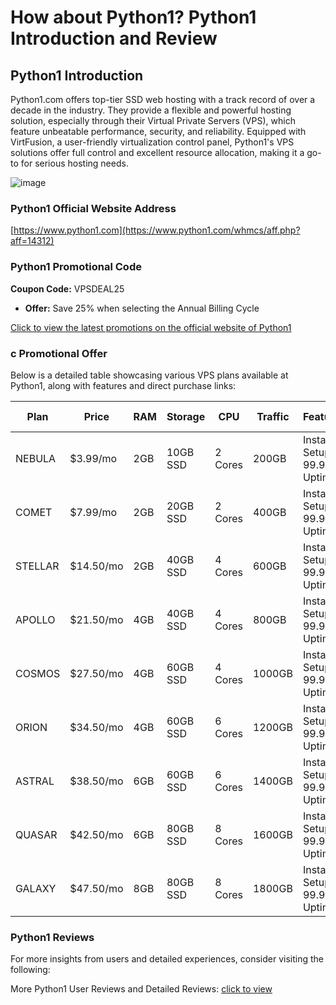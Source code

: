 # How about Python1? Python1 Introduction and Review

## Python1 Introduction

Python1.com offers top-tier SSD web hosting with a track record of over a decade in the industry. They provide a flexible and powerful hosting solution, especially through their Virtual Private Servers (VPS), which feature unbeatable performance, security, and reliability. Equipped with VirtFusion, a user-friendly virtualization control panel, Python1's VPS solutions offer full control and excellent resource allocation, making it a go-to for serious hosting needs.

![image](https://github.com/qikelly1985/Python1/assets/169440274/e2bf14a8-1f17-49cd-9d33-67c3ba370b3e)

### Python1 Official Website Address

[https://www.python1.com](https://www.python1.com/whmcs/aff.php?aff=14312)

### Python1 Promotional Code

**Coupon Code:** VPSDEAL25
- **Offer:** Save 25% when selecting the Annual Billing Cycle

[Click to view the latest promotions on the official website of Python1](https://www.python1.com/whmcs/aff.php?aff=14312)

### c Promotional Offer

Below is a detailed table showcasing various VPS plans available at Python1, along with features and direct purchase links:

| Plan     | Price     | RAM | Storage | CPU | Traffic | Features                     | Purchase Link                                            |
|----------|-----------|-----|---------|-----|---------|------------------------------|----------------------------------------------------------|
| NEBULA   | $3.99/mo  | 2GB | 10GB SSD| 2 Cores | 200GB | Instant Setup, 99.99% Uptime | [Order Now](https://www.python1.com/whmcs/aff.php?aff=14312) |
| COMET    | $7.99/mo  | 2GB | 20GB SSD| 2 Cores | 400GB | Instant Setup, 99.99% Uptime | [Order Now](https://www.python1.com/whmcs/aff.php?aff=14312) |
| STELLAR  | $14.50/mo | 2GB | 40GB SSD| 4 Cores | 600GB | Instant Setup, 99.99% Uptime | [Order Now](https://www.python1.com/whmcs/aff.php?aff=14312) |
| APOLLO   | $21.50/mo | 4GB | 40GB SSD| 4 Cores | 800GB | Instant Setup, 99.99% Uptime | [Order Now](https://www.python1.com/whmcs/aff.php?aff=14312) |
| COSMOS   | $27.50/mo | 4GB | 60GB SSD| 4 Cores | 1000GB| Instant Setup, 99.99% Uptime | [Order Now](https://www.python1.com/whmcs/aff.php?aff=14312) |
| ORION    | $34.50/mo | 4GB | 60GB SSD| 6 Cores | 1200GB| Instant Setup, 99.99% Uptime | [Order Now](https://www.python1.com/whmcs/aff.php?aff=14312) |
| ASTRAL   | $38.50/mo | 6GB | 60GB SSD| 6 Cores | 1400GB| Instant Setup, 99.99% Uptime | [Order Now](https://www.python1.com/whmcs/aff.php?aff=14312) |
| QUASAR   | $42.50/mo | 6GB | 80GB SSD| 8 Cores | 1600GB| Instant Setup, 99.99% Uptime | [Order Now](https://www.python1.com/whmcs/aff.php?aff=14312) |
| GALAXY   | $47.50/mo | 8GB | 80GB SSD| 8 Cores | 1800GB| Instant Setup, 99.99% Uptime | [Order Now](https://www.python1.com/whmcs/aff.php?aff=14312) |

### Python1 Reviews

For more insights from users and detailed experiences, consider visiting the following:

More Python1 User Reviews and Detailed Reviews: [click to view](https://www.python1.com/whmcs/aff.php?aff=14312)
